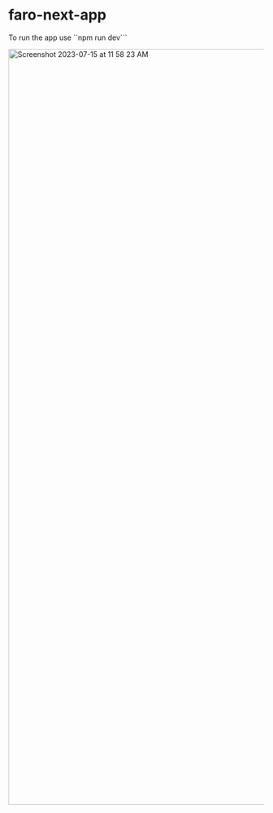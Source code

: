 # faro-next-app

To run the app use ``npm run dev```

<img width="1486" alt="Screenshot 2023-07-15 at 11 58 23 AM" src="https://github.com/AyanBhadury/faro-next-app/assets/17782121/1f8811a5-e6f1-4112-932f-9c6d24b98ecb">
